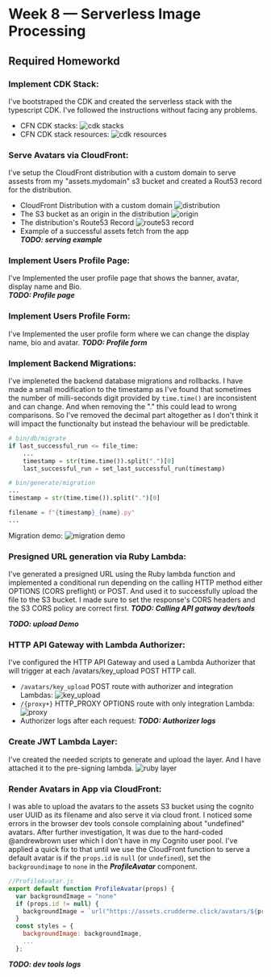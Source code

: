 # Week 8 — Serverless Image Processing
## Required Homeworkd
### Implement CDK Stack:
I've bootstraped the CDK and created the serverless stack with the typescript CDK. I've followed the instructions without facing any problems.
* CFN CDK stacks:
![cdk stacks](assests/week08/hwreq-0101-cdk-stacks.png)
* CFN CDK stack resources:
![cdk resources](assests/week08/hwreq-0102-cdk-resources.png)
### Serve Avatars via CloudFront:
I've setup the CloudFront distribution with a custom domain to serve assests from my "assets.mydomain" s3 bucket and created a Rout53 record for the distribution.
* CloudFront Distribution with a custom domain
![distribution](assests/week08/hwreq-0201-cloud-front-destribution.png)
* The S3 bucket as an origin in the distribution
![origin](assests/week08/hwreq-0202-cloud-front-s3-originpng.png)
* The distribution's Route53 Record
![route53 record](assests/week08/hwreq-0203-cloud-front-route53-record.png)
* Example of a successful assets fetch from the app  
***TODO: serving example***
### Implement Users Profile Page:
I've Implemented the user profile page that shows the banner, avatar, display name and Bio.  
***TODO: Profile page***
### Implement Users Profile Form:
I've Implemented the user profile form where we can change the display name, bio and avatar.
***TODO: Profile form***
### Implement Backend Migrations:
I've impleneted the backend database migrations and rollbacks. I have made a small modification to the timestamp as I've found that sometimes the number of milli-seconds digit provided by `time.time()` are inconsistent and can change. And when removing the "." this could lead to wrong comparisons. So I've removed the decimal part altogether as I don't think it will impact the functionalty but instead the behaviour will be predictable.
```python
# bin/db/migrate
if last_successful_run <= file_time:
    ...
    timestamp = str(time.time()).split(".")[0]
    last_successful_run = set_last_successful_run(timestamp)
```
```python
# bin/generate/migration
...
timestamp = str(time.time()).split(".")[0]

filename = f"{timestamp}_{name}.py"
...
```
Migration demo:
![migration demo](assests/week08/hwreq-0501-migration.gif)
### Presigned URL generation via Ruby Lambda:
I've generated a presigned URL using the Ruby lambda function and implemented a conditional run depending on the calling HTTP method either OPTIONS (CORS preflight) or POST. And used it to successfully upload the file to the S3 bucket. I made sure to set the response's CORS headers and the S3 CORS policy are correct first.
***TODO: Calling API gatway dev/tools***  

***TODO: upload Demo***  
### HTTP API Gateway with Lambda Authorizer:
I've configured the HTTP API Gateway and used a Lambda Authorizer that will trigger at each /avatars/key_upload POST HTTP call.
* `/avatars/key_upload` POST route with authorizer and integration Lambdas:
![key_upload](assests/week08/hwreq-0701-apigateway-key_upload.png)
* `/{proxy+}` HTTP_PROXY OPTIONS route with only integration Lambda:
![proxy](assests/week08/hwreq-0702-apigateway-http-proxy.png)
* Authorizer logs after each request:
***TODO: Authorizer logs***  
### Create JWT Lambda Layer:
I've created the needed scripts to generate and upload the layer. And I have attached it to the pre-signing lambda.
![ruby layer](assests/week08/hwreq-0801-ruby-layer.png)
### Render Avatars in App via CloudFront:
I was able to upload the avatars to the assets S3 bucket using the cognito user UUID as its filename and also serve it via cloud front. I noticed some errors in the browser dev tools console complaining about "undefined" avatars. After further investigation, It was due to the hard-coded @andrewbrown user which I don't have in my Cognito user pool. I've applied a quick fix to that until we use the CloudFront function to serve a default avatar is if the `props.id` is `null` (or `undefined`), set the `backgroundimage` to `none` in the ***ProfileAvatar*** component.
```js
//ProfileAvatar.js
export default function ProfileAvatar(props) {
  var backgroundImage = "none"
  if (props.id != null) {
    backgroundImage = `url("https://assets.crudderme.click/avatars/${props.id}.jpg")`
  } 
  const styles = {
    backgroundImage: backgroundImage,
    ...
  };
```
***TODO: dev tools logs***  
